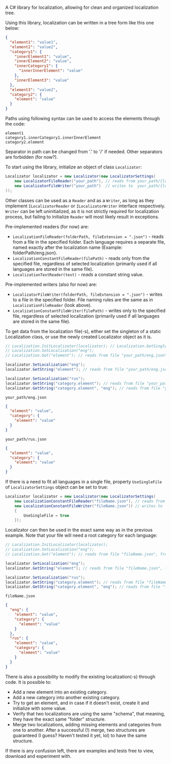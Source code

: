 A C# library for localization, allowing for clean and organized localization tree.

Using this library, localization can be written in a tree form like this one below:

```json
{
  "element1": "value1",
  "element2": "value2",
  "category1": {
    "innerElement1": "value",
    "innerElement2": "value",
    "innerCategory1": {
      "innerInnerElement": "value"
    },
    "innerElement3": "value"
  },
  "element3": "value2",
  "category2": {
    "element": "value"
  }
}
```

Paths using following syntax can be used to access the elements through the code:

```
element1
category1.innerCategory1.innerInnerElement
category2.element
```

Separator in path can be changed from '.' to '/' if needed. Other separators are forbidden (for now?).

To start using the library, initialize an object of class `Localizator`:

```cs
Localizator localizator = new Localizator(new LocalizatorSettings(
    new LocalizatorFileReader("your_path"), // reads from your_path/{localizationName}.json
    new LocalizatorFileWriter("your_path")  // writes to  your_path/{localizationName}.json
));
```

Other classes can be used as a `Reader` and as a `Writer`, as long as they implement `ILocalizatorReader` or `ILocalizatorWriter` interface respectively. `Writer` can be left uninitialized, as it is not strictly required for localization process, but failing to initialize `Reader` will most likely result in exceptions.

Pre-implemented readers (for now) are:
- `LocalizationFileReader(folderPath, fileExtension = ".json")` - reads from a file in the specified folder. Each language requires a separate file, named exactly after the localization name (Example: folderPath/eng.json).
- `LocalizationConstantFileReader(filePath)` - reads only from the specified file, regardless of selected localization (primarily used if all languages are stored in the same file).
- `LocalizationTextReader(text)` - *reads* a constant string value.

Pre-implemented writers (also for now) are:
- `LocalizatorFileWriter(folderPath, fileExtension = ".json")` - writes to a file in the specified folder. File naming rules are the same as in `LocalizationFileReader` (look above).
- `LocalizationConstantFileWriter(filePath)` - writes only to the specified file, regardless of selected localization (primarily used if all languages are stored in the same file).

To get data from the localization file(-s), either set the singleton of a static Localization class, or use the newly created Localizator object as it is.

```cs
// Localization.InitLocalizator(localizator); // Localization.GetSingleton() can be used, to retrieve it back
// Localization.SetLocalization("eng");
// Localization.Get("element"); // reads from file "your_path/eng.json", from path "element"

localizator.SetLocalization("eng");
localizator.GetString("element"); // reads from file "your_path/eng.json", from path "element"

localizator.SetLocalization("rus");
localizator.GetString("category.element"); // reads from file "your_path/rus.json", from path "category.element"
localizator.GetString("category.element", "eng"); // reads from file "your_path/eng.json", from path "category.element"
```
`your_path/eng.json`
```json
{
  "element": "value",
  "category": {
    "element": "value"
  }
}
```
`your_path/rus.json`
```json
{
  "element": "value",
  "category": {
    "element": "value"
  }
}
```

If there is a need to fit all languages in a single file, property `UseSingleFile` of `LocalizatorSettings` object can be set to true:

```cs
Localizator localizator = new Localizator(new LocalizatorSettings(
    new LocalizationConstantFileReader("fileName.json"), // reads from this file only
    new LocalizationConstantFileWriter("fileName.json")) // writes to  this file only
    {
        UseSingleFile = true
    });
```

Localizator can then be used in the exact same way as in the previous example. Note that your file will need a root category for each language:

```cs
// Localization.InitLocalizator(localizator);
// Localization.SetLocalization("eng");
// Localization.Get("element"); // reads from file "fileName.json", from path "eng.element"

localizator.SetLocalization("eng");
localizator.GetString("element"); // reads from file "fileName.json", from path "eng.element"

localizator.SetLocalization("rus");
localizator.GetString("category.element"); // reads from file "fileName.json", from path rus.category.element
localizator.GetString("category.element", "eng"); // reads from file "fileName.json", from path eng.category.element
```
`fileName.json`
```json
{
  "eng": {
    "element": "value",
    "category": {
      "element": "value"
    }
  },
  "rus": {
    "element": "value",
    "category": {
      "element": "value"
    }
  }
}
```

There is also a possibility to modify the existing localization(-s) through code. It is possible to:
  - Add a new element into an existing category.
  - Add a new category into another existing category.
  - Try to get an element, and in case if it doesn't exist, create it and initialize with some value.
  - Verify that two localizations are using the same "schema", that meaning, they have the exact same "folder" structure.
  - Merge two localizations, adding missing elements and categories from one to another. After a successful (!) merge, two structures are guaranteed (I guess? Haven't tested it yet, lol) to have the same structure.

If there is any confusion left, there are examples and tests free to view, download and experiment with.
